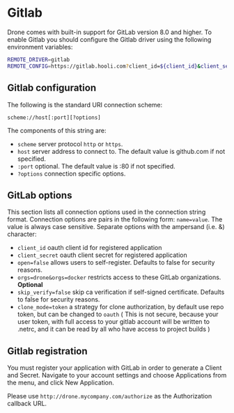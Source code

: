# Gitlab

Drone comes with built-in support for GitLab version 8.0 and higher. To enable Gitlab you should configure the Gitlab driver using the following environment variables:

```bash
REMOTE_DRIVER=gitlab
REMOTE_CONFIG=https://gitlab.hooli.com?client_id=${client_id}&client_secret=${client_secret}
```

## Gitlab configuration

The following is the standard URI connection scheme:

```
scheme://host[:port][?options]
```

The components of this string are:

* `scheme` server protocol `http` or `https`.
* `host` server address to connect to. The default value is github.com if not specified.
* `:port` optional. The default value is :80 if not specified.
* `?options` connection specific options.

## GitLab options

This section lists all connection options used in the connection string format. Connection options are pairs in the following form: `name=value`. The value is always case sensitive. Separate options with the ampersand (i.e. &) character:

* `client_id` oauth client id for registered application
* `client_secret` oauth client secret for registered application
* `open=false` allows users to self-register. Defaults to false for security reasons.
* `orgs=drone&orgs=docker` restricts access to these GitLab organizations. **Optional**
* `skip_verify=false` skip ca verification if self-signed certificate. Defaults to false for security reasons.
* `clone_mode=token` a strategy for clone authorization, by default use repo token, but can be changed to `oauth` ( This is not secure, because your user token, with full access to your gitlab account will be written to .netrc, and it can be read by all who have access to project builds )

## Gitlab registration

You must register your application with GitLab in order to generate a Client and Secret. Navigate to your account settings and choose Applications from the menu, and click New Application.

Please use `http://drone.mycompany.com/authorize` as the Authorization callback URL.
